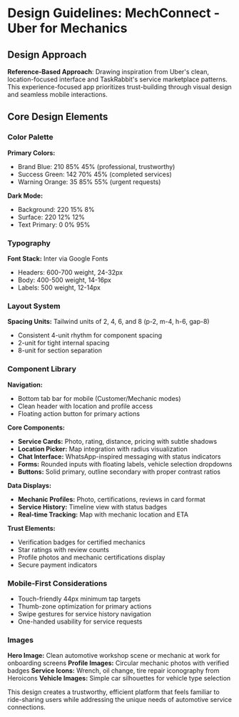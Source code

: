 # Design Guidelines: MechConnect - Uber for Mechanics

## Design Approach
**Reference-Based Approach**: Drawing inspiration from Uber's clean, location-focused interface and TaskRabbit's service marketplace patterns. This experience-focused app prioritizes trust-building through visual design and seamless mobile interactions.

## Core Design Elements

### Color Palette
**Primary Colors:**
- Brand Blue: 210 85% 45% (professional, trustworthy)
- Success Green: 142 70% 45% (completed services)
- Warning Orange: 35 85% 55% (urgent requests)

**Dark Mode:**
- Background: 220 15% 8%
- Surface: 220 12% 12%
- Text Primary: 0 0% 95%

### Typography
**Font Stack:** Inter via Google Fonts
- Headers: 600-700 weight, 24-32px
- Body: 400-500 weight, 14-16px
- Labels: 500 weight, 12-14px

### Layout System
**Spacing Units:** Tailwind units of 2, 4, 6, and 8 (p-2, m-4, h-6, gap-8)
- Consistent 4-unit rhythm for component spacing
- 2-unit for tight internal spacing
- 8-unit for section separation

### Component Library

**Navigation:**
- Bottom tab bar for mobile (Customer/Mechanic modes)
- Clean header with location and profile access
- Floating action button for primary actions

**Core Components:**
- **Service Cards:** Photo, rating, distance, pricing with subtle shadows
- **Location Picker:** Map integration with radius visualization
- **Chat Interface:** WhatsApp-inspired messaging with status indicators
- **Forms:** Rounded inputs with floating labels, vehicle selection dropdowns
- **Buttons:** Solid primary, outline secondary with proper contrast ratios

**Data Displays:**
- **Mechanic Profiles:** Photo, certifications, reviews in card format
- **Service History:** Timeline view with status badges
- **Real-time Tracking:** Map with mechanic location and ETA

**Trust Elements:**
- Verification badges for certified mechanics
- Star ratings with review counts
- Profile photos and mechanic certifications display
- Secure payment indicators

### Mobile-First Considerations
- Touch-friendly 44px minimum tap targets
- Thumb-zone optimization for primary actions
- Swipe gestures for service history navigation
- One-handed usability for service requests

### Images
**Hero Image:** Clean automotive workshop scene or mechanic at work for onboarding screens
**Profile Images:** Circular mechanic photos with verified badges
**Service Icons:** Wrench, oil change, tire repair iconography from Heroicons
**Vehicle Images:** Simple car silhouettes for vehicle type selection

This design creates a trustworthy, efficient platform that feels familiar to ride-sharing users while addressing the unique needs of automotive service connections.
